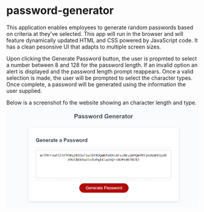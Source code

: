 # password-generator
This application enables employees to generate random passwords based on criteria 
at they’ve selected. This app will run in the browser and will feature dynamically
updated HTML and CSS powered by JavaScript code. It has a clean pesonsive UI that
adapts to multiple screen sizes.

Upon clicking the Generate Password button, the user is propmted to select a number between 8 and 128 for the password length. If an invalid option an alert is displayed and the password length prompt reappears. Once a valid selection is made, the user will be prompted to select the character types. Once complete, a password will be generated using the information the user supplied.

Below is a screenshot fo the website showing an character length and type.
![Alt text](Develop/readmepic.png)